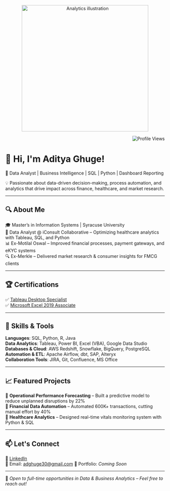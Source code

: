 <p align="center">
  <img src="https://undraw.co/api/illustrations/4844b8d4-b196-4706-ae6e-f4c9d76b438f" alt="Analytics illustration" width="400"/>
</p>

<p align="right">
  <img src="https://komarev.com/ghpvc/?username=adityap21&label=Profile%20Views&color=blue&style=flat" alt="Profile Views">
</p>

# 👋 Hi, I'm Aditya Ghuge!

🚀 Data Analyst | Business Intelligence | SQL | Python | Dashboard Reporting

💡 Passionate about data-driven decision-making, process automation, and analytics that drive impact across finance, healthcare, and market research.

---

## 🔍 About Me
🎓 Master’s in Information Systems | Syracuse University  
💼 Data Analyst @ iConsult Collaborative – Optimizing healthcare analytics with Tableau, SQL, and Python  
📊 Ex-Motilal Oswal – Improved financial processes, payment gateways, and eKYC systems  
🔍 Ex-Merkle – Delivered market research & consumer insights for FMCG clients

---

## 🏆 Certifications
✅ [Tableau Desktop Specialist](https://www.credly.com/badges/20b7dde2-15cc-40a7-a1f2-4de11b75d5e8/linked_in_profile)  
✅ [Microsoft Excel 2019 Associate](https://www.credly.com/badges/1cd8f7f4-83e1-4c26-a889-95a6b343ea95/public_url)

---

## 📌 Skills & Tools
**Languages**: SQL, Python, R, Java  
**Data Analytics**: Tableau, Power BI, Excel (VBA), Google Data Studio  
**Databases & Cloud**: AWS Redshift, Snowflake, BigQuery, PostgreSQL  
**Automation & ETL**: Apache Airflow, dbt, SAP, Alteryx  
**Collaboration Tools**: JIRA, Git, Confluence, MS Office

---

## 📈 Featured Projects
🔹 **Operational Performance Forecasting** – Built a predictive model to reduce unplanned disruptions by 22%  
🔹 **Financial Data Automation** – Automated 600K+ transactions, cutting manual effort by 40%  
🔹 **Healthcare Analytics** – Designed real-time vitals monitoring system with Python & SQL

---

## 📫 Let's Connect
🔗 [LinkedIn](https://linkedin.com/in/adityaghuge30)  
📧 Email: adghuge30@gmail.com 
📂 Portfolio: *Coming Soon*

---

🌟 *Open to full-time opportunities in Data & Business Analytics – Feel free to reach out!*
